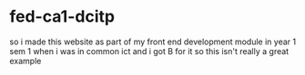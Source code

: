 # fed-ca1-dcitp
so i made this website as part of my front end development module in year 1 sem 1 when i was in common ict and i got B for it so this isn't really a great example
